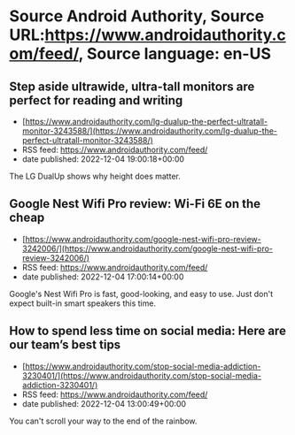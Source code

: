 # Source Android Authority, Source URL:https://www.androidauthority.com/feed/, Source language: en-US

## Step aside ultrawide, ultra-tall monitors are perfect for reading and writing
 - [https://www.androidauthority.com/lg-dualup-the-perfect-ultratall-monitor-3243588/](https://www.androidauthority.com/lg-dualup-the-perfect-ultratall-monitor-3243588/)
 - RSS feed: https://www.androidauthority.com/feed/
 - date published: 2022-12-04 19:00:18+00:00

The LG DualUp shows why height does matter.

## Google Nest Wifi Pro review: Wi-Fi 6E on the cheap
 - [https://www.androidauthority.com/google-nest-wifi-pro-review-3242006/](https://www.androidauthority.com/google-nest-wifi-pro-review-3242006/)
 - RSS feed: https://www.androidauthority.com/feed/
 - date published: 2022-12-04 17:00:14+00:00

Google's Nest Wifi Pro is fast, good-looking, and easy to use. Just don't expect built-in smart speakers this time.

## How to spend less time on social media: Here are our team’s best tips
 - [https://www.androidauthority.com/stop-social-media-addiction-3230401/](https://www.androidauthority.com/stop-social-media-addiction-3230401/)
 - RSS feed: https://www.androidauthority.com/feed/
 - date published: 2022-12-04 13:00:49+00:00

You can't scroll your way to the end of the rainbow.
